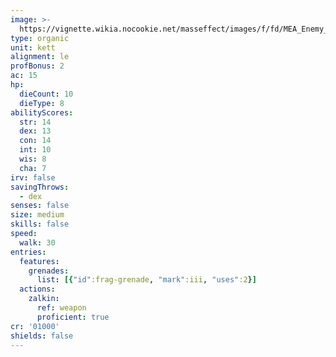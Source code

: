 ```yaml
---
image: >-
  https://vignette.wikia.nocookie.net/masseffect/images/f/fd/MEA_Enemy_Chosen.png/revision/latest?cb=20170705200934
type: organic
unit: kett
alignment: le
profBonus: 2
ac: 15
hp:
  dieCount: 10
  dieType: 8
abilityScores:
  str: 14
  dex: 13
  con: 14
  int: 10
  wis: 8
  cha: 7
irv: false
savingThrows:
  - dex
senses: false
size: medium
skills: false
speed:
  walk: 30
entries:
  features:
    grenades:
      list: [{"id":frag-grenade, "mark":iii, "uses":2}]
  actions:
    zalkin:
      ref: weapon
      proficient: true
cr: '01000'
shields: false
---
```

